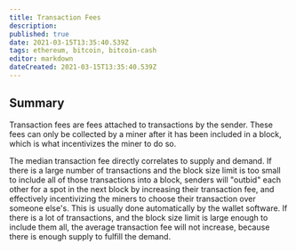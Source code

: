 ```yaml
---
title: Transaction Fees
description: 
published: true
date: 2021-03-15T13:35:40.539Z
tags: ethereum, bitcoin, bitcoin-cash
editor: markdown
dateCreated: 2021-03-15T13:35:40.539Z
---
```


## Summary

Transaction fees are fees attached to transactions by the sender. These fees can only be collected by a miner after it has been included in a block, which is what incentivizes the miner to do so.

The median transaction fee directly correlates to supply and demand. If there is a large number of transactions and the block size limit is too small to include all of those transactions into a block, senders will "outbid" each other for a spot in the next block by increasing their transaction fee, and effectively incentivizing the miners to choose their transaction over someone else's. This is usually done automatically by the wallet software. If there is a lot of transactions, and the block size limit is large enough to include them all, the average transaction fee will not increase, because there is enough supply to fulfill the demand.